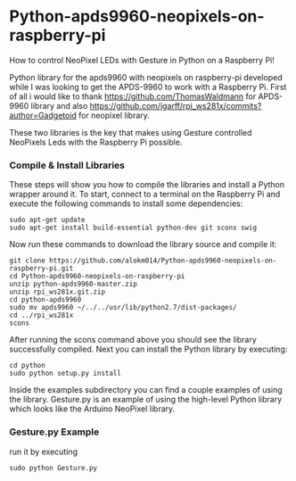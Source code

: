 # Python-apds9960-neopixels-on-raspberry-pi
How to control NeoPixel LEDs with Gesture in Python on a Raspberry Pi!

Python library for the apds9960 with neopixels on raspberry-pi developed while I was looking to get the APDS-9960 to work with a Raspberry Pi.
First of all i would like to thank https://github.com/ThomasWaldmann for APDS-9960 library and also https://github.com/jgarff/rpi_ws281x/commits?author=Gadgetoid for neopixel library.

These two libraries is the key that makes using Gesture controlled NeoPixels Leds with the Raspberry Pi possible.
### Compile & Install Libraries ###
These steps will show you how to compile the libraries and install a Python wrapper around it.
To start, connect to a terminal on the Raspberry Pi and execute the following commands to install some dependencies:

```
sudo apt-get update  
sudo apt-get install build-essential python-dev git scons swig
```
Now run these commands to download the library source and compile it:
```
git clone https://github.com/alokm014/Python-apds9960-neopixels-on-raspberry-pi.git
cd Python-apds9960-neopixels-on-raspberry-pi
unzip python-apds9960-master.zip
unzip rpi_ws281x.git.zip
cd python-apds9960
sudo mv apds9960 ~/../../usr/lib/python2.7/dist-packages/
cd ../rpi_ws281x
scons
```
After running the scons command above you should see the library successfully compiled.  Next you can install the Python library by executing:
```
cd python
sudo python setup.py install
```
Inside the examples subdirectory you can find a couple examples of using the library.
Gesture.py is an example of using the high-level Python library which looks like the Arduino NeoPixel library. 
### Gesture.py Example
run it by executing
```
sudo python Gesture.py
```
